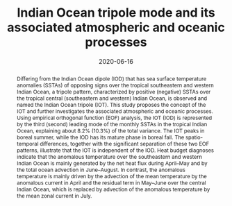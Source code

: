 ---
title: "Indian Ocean tripole mode and its associated atmospheric and oceanic processes"
date: 2020-06-16
publishDate: 2020-12-10T01:48:20.695096Z
authors: ["Yazhou Zhang", "Jianping Li", "**Sen Zhao**", "Fei Zheng", "Juan Feng", "Yang Li", "Yidan Xu"]
publication_types: ["2"]
abstract: "Differing from the Indian Ocean dipole (IOD) that has sea surface temperature anomalies (SSTAs) of opposing signs over the tropical southeastern and western Indian Ocean, a tripole pattern, characterized by positive (negative) SSTAs over the tropical central (southeastern and western) Indian Ocean, is observed and named the Indian Ocean tripole (IOT). This study proposes the concept of the IOT and further investigates the associated atmospheric and oceanic processes. Using empirical orthogonal function (EOF) analysis, the IOT (IOD) is represented by the third (second) leading mode of the monthly SSTAs in the tropical Indian Ocean, explaining about 8.2% (10.3%) of the total variance. The IOT peaks in boreal summer, while the IOD has its mature phase in boreal fall. The spatio-temporal differences, together with the significant separation of these two EOF patterns, illustrate that the IOT is independent of the IOD. Heat budget diagnoses indicate that the anomalous temperature over the southeastern and western Indian Ocean is mainly generated by the net heat flux during April–May and by the total ocean advection in June–August. In contrast, the anomalous temperature is mainly driven by the advection of the mean temperature by the anomalous current in April and the residual term in May–June over the central Indian Ocean, which is replaced by advection of the anomalous temperature by the mean zonal current in July."
featured: false
publication: "**_Climate Dynamics_**, 55(5):1367–1383"
doi: "10.1007/s00382-020-05331-1"
tags: ["IOD", "Indian Ocean tripole"]
---